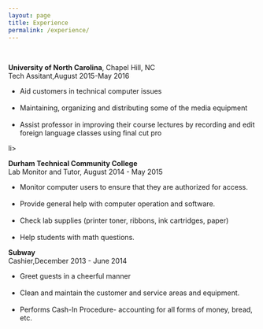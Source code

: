 ```yaml
---
layout: page
title: Experience
permalink: /experience/
---
```


<div class="intro"><br>
  <p>
 <Strong>University of North Carolina</Strong>, Chapel Hill, NC <br>
  <span class="small-site-title">Tech Assitant</span>,August 2015-May 2016 <br>
  <ul>
  <li>Aid customers in technical computer issues </li><br>
<li>Maintaining, organizing and distributing some of the media equipment</li><br>
 <li>Assist professor in improving their course lectures by recording and edit foreign language classes using final cut pro</div>li>
 </ul>
 </p>
 <p>
 <Strong>Durham Technical Community College</Strong> <br>
 <span class="small-site-title">Lab Monitor and Tutor</span>, August 2014 - May 2015 <br>
 <ul>
 <li>Monitor computer users to ensure that they are authorized for access.</li><br>
 <li>Provide general help with computer operation and software.</li><br>
 <li>Check lab supplies (printer toner, ribbons, ink cartridges, paper)</li><br>
 <li>Help students with math questions.</li>
</ul>
 </p>
 <p>
 <Strong>Subway</Strong><br>
 <span class="small-site-title">Cashier</span>,December 2013 - June 2014 <br>
 <ul>
 <li>Greet guests in a cheerful manner </li><br>
 <li>Clean and maintain the customer and service areas and equipment.</li><br>
 <li>Performs Cash-In Procedure- accounting for all forms of money, bread, etc.</li>
</ul>
 </p>
</div>
